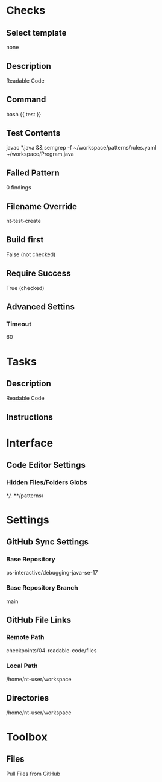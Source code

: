 # Checks
## Select template
none
## Description
Readable Code
## Command
bash {{ test }}
## Test Contents
javac *.java && semgrep -f ~/workspace/patterns/rules.yaml ~/workspace/Program.java
## Failed Pattern
0 findings
## Filename Override
nt-test-create
## Build first
False (not checked)
## Require Success 
True (checked)
## Advanced Settins
### Timeout
60

# Tasks
## Description
Readable Code
## Instructions

# Interface
## Code Editor Settings
### Hidden Files/Folders Globs
**/.*
**/patterns/

# Settings
## GitHub Sync Settings
### Base Repository
ps-interactive/debugging-java-se-17
### Base Repository Branch
main
## GitHub File Links
### Remote Path
checkpoints/04-readable-code/files
### Local Path
/home/nt-user/workspace
## Directories
/home/nt-user/workspace

# Toolbox
## Files
Pull Files from GitHub